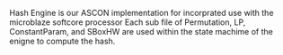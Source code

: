 
Hash Engine is our ASCON implementation for incorprated use with the microblaze softcore processor 
Each sub file of Permutation, LP, ConstantParam, and SBoxHW are used within the state machime of the enigne to compute the hash. 
